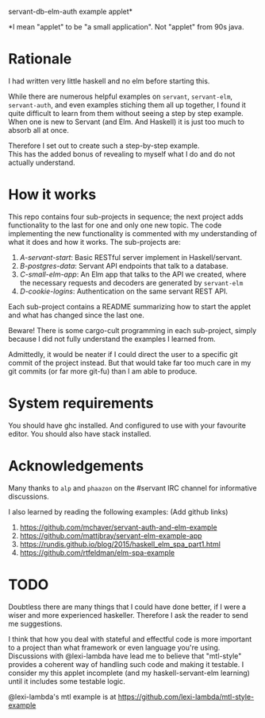 servant-db-elm-auth example applet*

*I mean "applet" to be "a small application".  Not "applet" from 90s java.

# Rationale

I had written very little haskell and no elm before starting this.

While there are numerous helpful examples on `servant`, `servant-elm`, 
`servant-auth`, and even examples stiching them all up together, I found it 
quite difficult to learn from them without seeing a step by step example.  
When one is new to Servant (and Elm.  And Haskell) it is just too much to 
absorb all at once.  

Therefore I set out to create such a step-by-step example.  
This has the added bonus of revealing to myself what I do and do not actually
understand.

# How it works

This repo contains four sub-projects in sequence; the next project adds 
functionality to the last for one and only one new topic.  The code
implementing the new functionality is commented with my understanding of 
what it does and how it works.  The sub-projects are:

1. _A-servant-start_: Basic RESTful server implement in Haskell/servant.
2. _B-postgres-data_: Servant API endpoints that talk to a database.
3. _C-small-elm-app_: An Elm app that talks to the API we created, where the 
   necessary requests and decoders are generated by `servant-elm`
4. _D-cookie-logins_: Authentication on the same servant REST API.

Each sub-project contains a README summarizing how to start the applet and
what has changed since the last one.

Beware! There is some cargo-cult programming in each sub-project, simply
because I did not fully understand the examples I learned from.

Admittedly, it would be neater if I could direct the user to a specific git 
commit of the project instead.  But that would take far too much care in my 
git commits (or far more git-fu) than I am able to produce. 

# System requirements

You should have ghc installed.  And configured to use with your favourite editor.
You should also have stack installed.

# Acknowledgements

Many thanks to `alp` and `phaazon` on the #servant IRC channel for informative 
discussions.  

I also learned by reading the following examples: (Add github links)

1. https://github.com/mchaver/servant-auth-and-elm-example
2. https://github.com/mattjbray/servant-elm-example-app
3. https://rundis.github.io/blog/2015/haskell_elm_spa_part1.html
4. https://github.com/rtfeldman/elm-spa-example

# TODO 

Doubtless there are many things that I could have done better, if I were a wiser
and more experienced haskeller.  Therefore I ask the reader to send me suggestions.

I think that how you deal with stateful and effectful code is more important to 
a project than what framework or even language you're using.  Discussions with
@lexi-lambda have lead me to believe that "mtl-style" provides a coherent way of
handling such code and making it testable.  I consider my this applet incomplete
(and my haskell-servant-elm learning) until it includes some testable logic.

@lexi-lambda's mtl example is at https://github.com/lexi-lambda/mtl-style-example
